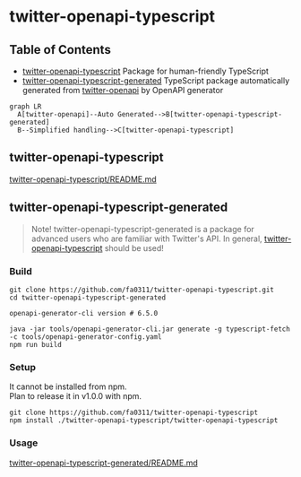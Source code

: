 # twitter-openapi-typescript

## Table of Contents

- [twitter-openapi-typescript](./twitter-openapi-typescript) Package for human-friendly TypeScript
- [twitter-openapi-typescript-generated](./twitter-openapi-typescript-generated) TypeScript package automatically generated from [twitter-openapi](https://github.com/fa0311/twitter-openapi) by OpenAPI generator

```mermaid
graph LR
  A[twitter-openapi]--Auto Generated-->B[twitter-openapi-typescript-generated]
  B--Simplified handling-->C[twitter-openapi-typescript]
```

## twitter-openapi-typescript

[twitter-openapi-typescript/README.md](./twitter-openapi-typescript/README.md)

## twitter-openapi-typescript-generated

> Note! twitter-openapi-typescript-generated is a package for advanced users who are familiar with Twitter's API. In general, [twitter-openapi-typescript](./twitter-openapi-typescript) should be used!

### Build

```shell
git clone https://github.com/fa0311/twitter-openapi-typescript.git
cd twitter-openapi-typescript-generated
```

```shell
openapi-generator-cli version # 6.5.0
```

```shell
java -jar tools/openapi-generator-cli.jar generate -g typescript-fetch -c tools/openapi-generator-config.yaml
npm run build
```

### Setup

It cannot be installed from npm.  
Plan to release it in v1.0.0 with npm.  

```shell
git clone https://github.com/fa0311/twitter-openapi-typescript
npm install ./twitter-openapi-typescript/twitter-openapi-typescript
```

### Usage

[twitter-openapi-typescript-generated/README.md](./twitter-openapi-typescript-generated/README.md)

